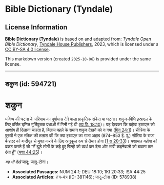 # Bible Dictionary (Tyndale)

## License Information

**Bible Dictionary (Tyndale)** is based on and adapted from: _Tyndale Open Bible Dictionary_, [Tyndale House Publishers](https://tyndaleopenresources.com/), 2023, which is licensed under a [CC BY-SA 4.0 license](https://creativecommons.org/licenses/by-sa/4.0/legalcode.en).

This markdown version (created `2025-10-06`) is provided under the same license.



--------------------------------

## शकुन (id: 594721)

शकुन
====

भविष्य की घटना के परिणाम का पूर्वाभास देने वाला प्राकृतिक संकेत या घटना। शकुन\-विधि इस्राएल के लिए वर्जित घृणित मूर्तिपूजक प्रथाओं में गिनी गई थी ([व्य.वि. 18:10](https://ref.ly/Deut18:10))। यह देखकर कि यहोवा इस्राएल को आशीष ही दिलाना चाहता है, बिलाम पहले के समान शकुन देखने को न गया ([गिन 24:1](https://ref.ly/Num24:1))। सीरिया के पुरुषों ने एक संकेत की तलाश की कि क्या इस्राएल का राजा अहाब (874–853 ई. पू.) सीरिया के राजा बेन्हदद को बन्दीगृह से मुक्त करने के लिए अनुकूल रूप से तैयार होगा ([1 रा 20:33](https://ref.ly/1Kgs20:33))। यशायाह यहोवा को प्रकट करते हैं जो "मैं झूठे लोगों के कहे हुए चिन्हों को व्यर्थ कर देता और भावी कहनेवालों को बावला कर देता हूँ" ([यशा 44:25](https://ref.ly/Isa44:25))।

*यह भी देखें* जादू; जादू\-टोना।

* **Associated Passages:** NUM 24:1; DEU 18:10; 1KI 20:33; ISA 44:25
* **Associated Articles:** तंत्र-मंत्र (ID: 381146); जादू-टोना (ID: 578938)

